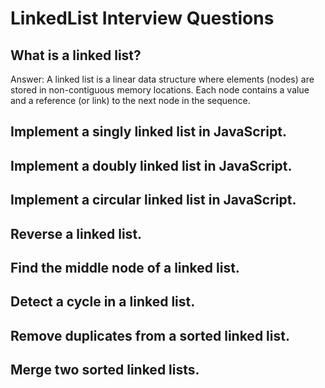 # LinkedList Interview Questions

## What is a linked list?

Answer: A linked list is a linear data structure where elements (nodes) are stored in non-contiguous memory locations. Each node contains a value and a reference (or link) to the next node in the sequence.

## Implement a singly linked list in JavaScript.

## Implement a doubly linked list in JavaScript.

## Implement a circular linked list in JavaScript.

## Reverse a linked list.

## Find the middle node of a linked list.

## Detect a cycle in a linked list.

## Remove duplicates from a sorted linked list.

## Merge two sorted linked lists.
